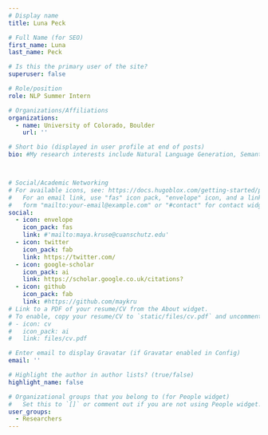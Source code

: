 ```yaml
---
# Display name
title: Luna Peck

# Full Name (for SEO)
first_name: Luna 
last_name: Peck

# Is this the primary user of the site?
superuser: false

# Role/position
role: NLP Summer Intern

# Organizations/Affiliations
organizations:
  - name: University of Colorado, Boulder
    url: ''

# Short bio (displayed in user profile at end of posts)
bio: #My research interests include Natural Language Generation, Semantic Representation, Summarization Evaluation, Graph-based NLP, and AI applications in medicine and education. 



# Social/Academic Networking
# For available icons, see: https://docs.hugoblox.com/getting-started/page-builder/#icons
#   For an email link, use "fas" icon pack, "envelope" icon, and a link in the
#   form "mailto:your-email@example.com" or "#contact" for contact widget.
social:
  - icon: envelope
    icon_pack: fas
    link: #'mailto:maya.kruse@cuanschutz.edu'
  - icon: twitter
    icon_pack: fab
    link: https://twitter.com/
  - icon: google-scholar
    icon_pack: ai
    link: https://scholar.google.co.uk/citations?
  - icon: github
    icon_pack: fab
    link: #https://github.com/maykru
# Link to a PDF of your resume/CV from the About widget.
# To enable, copy your resume/CV to `static/files/cv.pdf` and uncomment the lines below.
# - icon: cv
#   icon_pack: ai
#   link: files/cv.pdf

# Enter email to display Gravatar (if Gravatar enabled in Config)
email: ''

# Highlight the author in author lists? (true/false)
highlight_name: false

# Organizational groups that you belong to (for People widget)
#   Set this to `[]` or comment out if you are not using People widget.
user_groups:
  - Researchers
---
```

